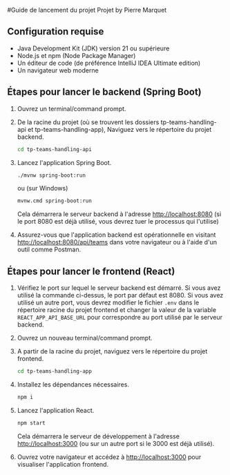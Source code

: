#Guide de lancement du projet
Projet by Pierre Marquet

## Configuration requise

- Java Development Kit (JDK) version 21 ou supérieure
- Node.js et npm (Node Package Manager)
- Un éditeur de code (de préférence IntelliJ IDEA Ultimate edition)
- Un navigateur web moderne

## Étapes pour lancer le backend (Spring Boot)

1. Ouvrez un terminal/command prompt.

2. De la racine du projet (où se trouvent les dossiers tp-teams-handling-api et tp-teams-handling-app), Naviguez vers le répertoire du projet backend.

   ```bash
   cd tp-teams-handling-api

   ```

3. Lancez l'application Spring Boot.

   ```bash
   ./mvnw spring-boot:run
   ```

   ou (sur Windows)

   ```bash
   mvnw.cmd spring-boot:run
   ```

   Cela démarrera le serveur backend à l'adresse [http://localhost:8080](http://localhost:8080) (si le port 8080 est déjà utilisé, vous devrez tuer le processus qui l'utilise)

3. Assurez-vous que l'application backend est opérationnelle en visitant [http://localhost:8080/api/teams](http://localhost:8080/api/teams) dans votre navigateur ou à l'aide d'un outil comme Postman.

## Étapes pour lancer le frontend (React)

1. Vérifiez le port sur lequel le serveur backend est démarré. Si vous avez utilisé la commande ci-dessus, le port par défaut est 8080. Si vous avez utilisé un autre port, vous devrez modifier le fichier `.env` dans le répertoire racine du projet frontend et changer la valeur de la variable `REACT_APP_API_BASE_URL` pour correspondre au port utilisé par le serveur backend.

2. Ouvrez un nouveau terminal/command prompt.

3. A partir de la racine du projet, naviguez vers le répertoire du projet frontend.

   ```bash
   cd tp-teams-handling-app
   ```

4. Installez les dépendances nécessaires.

   ```bash
   npm i
   ```

5. Lancez l'application React.

   ```bash
   npm start
   ```

   Cela démarrera le serveur de développement à l'adresse [http://localhost:3000](http://localhost:3000) (ou sur un autre port si le 3000 est déjà utilisé).

6. Ouvrez votre navigateur et accédez à [http://localhost:3000](http://localhost:3000) pour visualiser l'application frontend.
